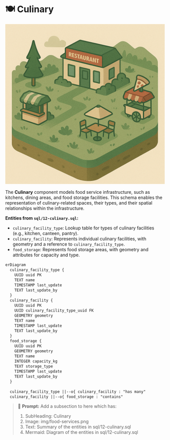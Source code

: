 # 🍽️ Culinary

![Culinary](./img/food-services.png)

The **Culinary** component models food service infrastructure, such as kitchens, dining areas, and food storage facilities. This schema enables the representation of culinary-related spaces, their types, and their spatial relationships within the infrastructure.

**Entities from `sql/12-culinary.sql`:**

- `culinary_facility_type`: Lookup table for types of culinary facilities (e.g., kitchen, canteen, pantry).
- `culinary_facility`: Represents individual culinary facilities, with geometry and a reference to `culinary_facility_type`.
- `food_storage`: Represents food storage areas, with geometry and attributes for capacity and type.

```mermaid
erDiagram
  culinary_facility_type {
    UUID uuid PK
    TEXT name
    TIMESTAMP last_update
    TEXT last_update_by
  }
  culinary_facility {
    UUID uuid PK
    UUID culinary_facility_type_uuid FK
    GEOMETRY geometry
    TEXT name
    TIMESTAMP last_update
    TEXT last_update_by
  }
  food_storage {
    UUID uuid PK
    GEOMETRY geometry
    TEXT name
    INTEGER capacity_kg
    TEXT storage_type
    TIMESTAMP last_update
    TEXT last_update_by
  }

  culinary_facility_type ||--o{ culinary_facility : "has many"
  culinary_facility ||--o{ food_storage : "contains"
```

> 🤖 **Prompt:** Add a subsection to here which has:
>
>1. SubHeading: Culinary
>2. Image: img/food-services.png
>3. Text: Summary of the entities in sql/12-culinary.sql
>4. Mermaid: Diagram of the entities in sql/12-culinary.sql

